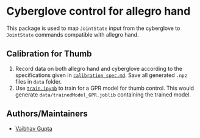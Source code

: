 # Cyberglove control for allegro hand
This package is used to map `JointState` input from the cyberglove to `JointState` commands compatible with allegro hand.

## Calibration for Thumb
1. Record data on both allegro hand and cyberglove according to the specifications given in [`calibration_spec.md`](calibration_spec.md). Save all generated `.npz` files in `data` folder.
2. Use [`train.ipynb`](src/train.ipynb) to train for a GPR model for thumb control. This would generate `data/trainedModel_GPR.joblib` containing the trained model.

## Authors/Maintainers
- [Vaibhav Gupta](https://github.com/guptavaibhav0)
